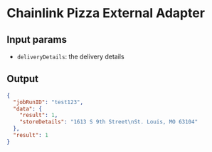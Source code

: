 # Chainlink Pizza External Adapter


## Input params

- `deliveryDetails`: the delivery details

## Output

```json
{
  "jobRunID": "test123",
  "data": {
    "result": 1,
    "storeDetails": "1613 S 9th Street\nSt. Louis, MO 63104"
  },
  "result": 1
}
```
